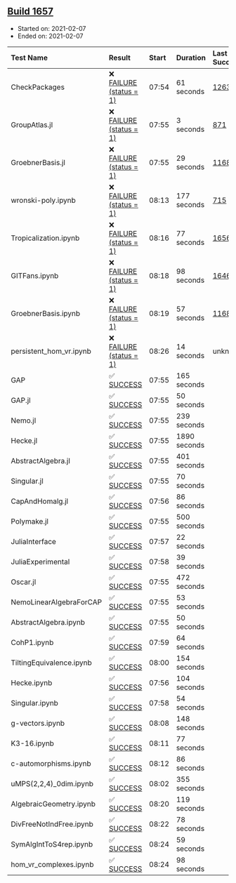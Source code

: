 ## [Build 1657](https://oscarci.mathematik.uni-kl.de/job/oscar-stable/1657/)

* Started on: 2021-02-07
* Ended on: 2021-02-07

| Test Name    | Result | Start | Duration | Last Success | First Failure |
|:-------------|:-------|:------|:---------|:-------------|:--------------|
| CheckPackages | ❌ [FAILURE (status = 1)](https://oscarci.mathematik.uni-kl.de/job/oscar-stable/1657/artifact/logs/build-1657/CheckPackages.log) | 07:54 | 61 seconds | [1263](https://oscarci.mathematik.uni-kl.de/job/oscar-stable/1263/) | [1264](https://oscarci.mathematik.uni-kl.de/job/oscar-stable/1264/) |
| GroupAtlas.jl | ❌ [FAILURE (status = 1)](https://oscarci.mathematik.uni-kl.de/job/oscar-stable/1657/artifact/logs/build-1657/GroupAtlas.jl.log) | 07:55 | 3 seconds | [871](https://oscarci.mathematik.uni-kl.de/job/oscar-stable/871/) | [872](https://oscarci.mathematik.uni-kl.de/job/oscar-stable/872/) |
| GroebnerBasis.jl | ❌ [FAILURE (status = 1)](https://oscarci.mathematik.uni-kl.de/job/oscar-stable/1657/artifact/logs/build-1657/GroebnerBasis.jl.log) | 07:55 | 29 seconds | [1168](https://oscarci.mathematik.uni-kl.de/job/oscar-stable/1168/) | [1169](https://oscarci.mathematik.uni-kl.de/job/oscar-stable/1169/) |
| wronski-poly.ipynb | ❌ [FAILURE (status = 1)](https://oscarci.mathematik.uni-kl.de/job/oscar-stable/1657/artifact/logs/build-1657/wronski-poly.ipynb.log) | 08:13 | 177 seconds | [715](https://oscarci.mathematik.uni-kl.de/job/oscar-stable/715/) | [716](https://oscarci.mathematik.uni-kl.de/job/oscar-stable/716/) |
| Tropicalization.ipynb | ❌ [FAILURE (status = 1)](https://oscarci.mathematik.uni-kl.de/job/oscar-stable/1657/artifact/logs/build-1657/Tropicalization.ipynb.log) | 08:16 | 77 seconds | [1656](https://oscarci.mathematik.uni-kl.de/job/oscar-stable/1656/) | [1657](https://oscarci.mathematik.uni-kl.de/job/oscar-stable/1657/) |
| GITFans.ipynb | ❌ [FAILURE (status = 1)](https://oscarci.mathematik.uni-kl.de/job/oscar-stable/1657/artifact/logs/build-1657/GITFans.ipynb.log) | 08:18 | 98 seconds | [1646](https://oscarci.mathematik.uni-kl.de/job/oscar-stable/1646/) | [1647](https://oscarci.mathematik.uni-kl.de/job/oscar-stable/1647/) |
| GroebnerBasis.ipynb | ❌ [FAILURE (status = 1)](https://oscarci.mathematik.uni-kl.de/job/oscar-stable/1657/artifact/logs/build-1657/GroebnerBasis.ipynb.log) | 08:19 | 57 seconds | [1168](https://oscarci.mathematik.uni-kl.de/job/oscar-stable/1168/) | [1169](https://oscarci.mathematik.uni-kl.de/job/oscar-stable/1169/) |
| persistent_hom_vr.ipynb | ❌ [FAILURE (status = 1)](https://oscarci.mathematik.uni-kl.de/job/oscar-stable/1657/artifact/logs/build-1657/persistent_hom_vr.ipynb.log) | 08:26 | 14 seconds | unknown | unknown |
| GAP | ✅ [SUCCESS](https://oscarci.mathematik.uni-kl.de/job/oscar-stable/1657/artifact/logs/build-1657/GAP.log) | 07:55 | 165 seconds |  |  |
| GAP.jl | ✅ [SUCCESS](https://oscarci.mathematik.uni-kl.de/job/oscar-stable/1657/artifact/logs/build-1657/GAP.jl.log) | 07:55 | 50 seconds |  |  |
| Nemo.jl | ✅ [SUCCESS](https://oscarci.mathematik.uni-kl.de/job/oscar-stable/1657/artifact/logs/build-1657/Nemo.jl.log) | 07:55 | 239 seconds |  |  |
| Hecke.jl | ✅ [SUCCESS](https://oscarci.mathematik.uni-kl.de/job/oscar-stable/1657/artifact/logs/build-1657/Hecke.jl.log) | 07:55 | 1890 seconds |  |  |
| AbstractAlgebra.jl | ✅ [SUCCESS](https://oscarci.mathematik.uni-kl.de/job/oscar-stable/1657/artifact/logs/build-1657/AbstractAlgebra.jl.log) | 07:55 | 401 seconds |  |  |
| Singular.jl | ✅ [SUCCESS](https://oscarci.mathematik.uni-kl.de/job/oscar-stable/1657/artifact/logs/build-1657/Singular.jl.log) | 07:55 | 70 seconds |  |  |
| CapAndHomalg.jl | ✅ [SUCCESS](https://oscarci.mathematik.uni-kl.de/job/oscar-stable/1657/artifact/logs/build-1657/CapAndHomalg.jl.log) | 07:56 | 86 seconds |  |  |
| Polymake.jl | ✅ [SUCCESS](https://oscarci.mathematik.uni-kl.de/job/oscar-stable/1657/artifact/logs/build-1657/Polymake.jl.log) | 07:55 | 500 seconds |  |  |
| JuliaInterface | ✅ [SUCCESS](https://oscarci.mathematik.uni-kl.de/job/oscar-stable/1657/artifact/logs/build-1657/JuliaInterface.log) | 07:57 | 22 seconds |  |  |
| JuliaExperimental | ✅ [SUCCESS](https://oscarci.mathematik.uni-kl.de/job/oscar-stable/1657/artifact/logs/build-1657/JuliaExperimental.log) | 07:58 | 39 seconds |  |  |
| Oscar.jl | ✅ [SUCCESS](https://oscarci.mathematik.uni-kl.de/job/oscar-stable/1657/artifact/logs/build-1657/Oscar.jl.log) | 07:55 | 472 seconds |  |  |
| NemoLinearAlgebraForCAP | ✅ [SUCCESS](https://oscarci.mathematik.uni-kl.de/job/oscar-stable/1657/artifact/logs/build-1657/NemoLinearAlgebraForCAP.log) | 07:55 | 53 seconds |  |  |
| AbstractAlgebra.ipynb | ✅ [SUCCESS](https://oscarci.mathematik.uni-kl.de/job/oscar-stable/1657/artifact/logs/build-1657/AbstractAlgebra.ipynb.log) | 07:55 | 50 seconds |  |  |
| CohP1.ipynb | ✅ [SUCCESS](https://oscarci.mathematik.uni-kl.de/job/oscar-stable/1657/artifact/logs/build-1657/CohP1.ipynb.log) | 07:59 | 64 seconds |  |  |
| TiltingEquivalence.ipynb | ✅ [SUCCESS](https://oscarci.mathematik.uni-kl.de/job/oscar-stable/1657/artifact/logs/build-1657/TiltingEquivalence.ipynb.log) | 08:00 | 154 seconds |  |  |
| Hecke.ipynb | ✅ [SUCCESS](https://oscarci.mathematik.uni-kl.de/job/oscar-stable/1657/artifact/logs/build-1657/Hecke.ipynb.log) | 07:56 | 104 seconds |  |  |
| Singular.ipynb | ✅ [SUCCESS](https://oscarci.mathematik.uni-kl.de/job/oscar-stable/1657/artifact/logs/build-1657/Singular.ipynb.log) | 07:58 | 54 seconds |  |  |
| g-vectors.ipynb | ✅ [SUCCESS](https://oscarci.mathematik.uni-kl.de/job/oscar-stable/1657/artifact/logs/build-1657/g-vectors.ipynb.log) | 08:08 | 148 seconds |  |  |
| K3-16.ipynb | ✅ [SUCCESS](https://oscarci.mathematik.uni-kl.de/job/oscar-stable/1657/artifact/logs/build-1657/K3-16.ipynb.log) | 08:11 | 77 seconds |  |  |
| c-automorphisms.ipynb | ✅ [SUCCESS](https://oscarci.mathematik.uni-kl.de/job/oscar-stable/1657/artifact/logs/build-1657/c-automorphisms.ipynb.log) | 08:12 | 86 seconds |  |  |
| uMPS(2,2,4)_0dim.ipynb | ✅ [SUCCESS](https://oscarci.mathematik.uni-kl.de/job/oscar-stable/1657/artifact/logs/build-1657/uMPS-2-2-4-_0dim.ipynb.log) | 08:02 | 355 seconds |  |  |
| AlgebraicGeometry.ipynb | ✅ [SUCCESS](https://oscarci.mathematik.uni-kl.de/job/oscar-stable/1657/artifact/logs/build-1657/AlgebraicGeometry.ipynb.log) | 08:20 | 119 seconds |  |  |
| DivFreeNotIndFree.ipynb | ✅ [SUCCESS](https://oscarci.mathematik.uni-kl.de/job/oscar-stable/1657/artifact/logs/build-1657/DivFreeNotIndFree.ipynb.log) | 08:22 | 78 seconds |  |  |
| SymAlgIntToS4rep.ipynb | ✅ [SUCCESS](https://oscarci.mathematik.uni-kl.de/job/oscar-stable/1657/artifact/logs/build-1657/SymAlgIntToS4rep.ipynb.log) | 08:24 | 59 seconds |  |  |
| hom_vr_complexes.ipynb | ✅ [SUCCESS](https://oscarci.mathematik.uni-kl.de/job/oscar-stable/1657/artifact/logs/build-1657/hom_vr_complexes.ipynb.log) | 08:24 | 98 seconds |  |  |
